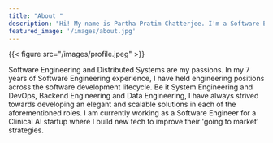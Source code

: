 ```yaml
---
title: "About "
description: "Hi! My name is Partha Pratim Chatterjee. I'm a Software Engineer. My expertise lies in building backend cloud applications at scale."
featured_image: '/images/about.jpg'
---
```

{{< figure src="/images/profile.jpeg"  >}}

Software Engineering and Distributed Systems are my passions. In my 7 years of Software Engineering experience, I have held engineering positions across the software development lifecycle. Be it System Engineering and DevOps, Backend Engineering and Data Engineering, I have always strived towards developing an elegant and scalable solutions in each of the aforementioned roles. I am currently working as a Software Engineer for a Clinical AI startup where I build new tech to improve their 'going to market' strategies.

<!-- Data Science and Sports Analytics are my passions. My name is Ken Jee and I have been working in the data science field doing sports analytics for the last 5 years. I have held data science positions in companies ranging from startups to fortune 100 organizations. I transitioned into data science from a business and consulting background. When I was first starting out on my data science journey I was extremely lost; there were very few resources for me to learn about this field from. I decided to start making youtube videos to share my experiences and to hopefully help others get break into the data science and sports analytics fields. -->
